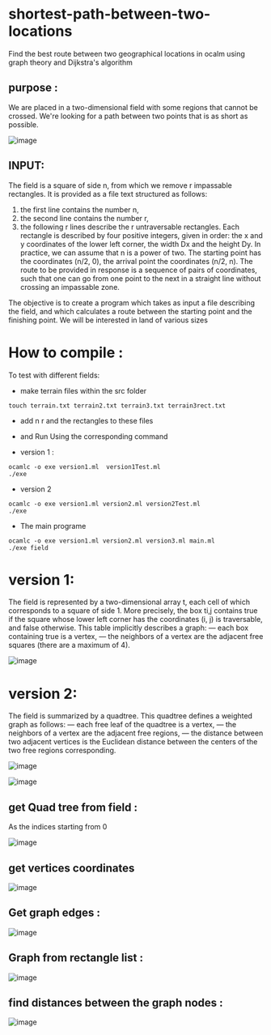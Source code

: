 # shortest-path-between-two-locations
Find the best route between two geographical locations in ocalm using graph theory and Dijkstra's algorithm

## purpose : 
We are placed in a two-dimensional field with some regions that cannot be crossed. We're looking for a path between two points that is as short as possible.


![image](https://user-images.githubusercontent.com/72779962/168636239-8bb82826-490d-4d1e-b05b-ca57ddc36f91.png)



## INPUT:
The field is a square of side n, from which we remove r impassable rectangles. It is provided as a file
text structured as follows:
1. the first line contains the number n,
2. the second line contains the number r,
3. the following r lines describe the r untraversable rectangles.
Each rectangle is described by four positive integers, given in order: the x and y coordinates of the
lower left corner, the width Dx and the height Dy. In practice, we can assume that n is a power of two.
The starting point has the coordinates (n/2, 0), the arrival point the coordinates (n/2, n). The route to be provided in response is a sequence of pairs of coordinates, such that one can go from one point to the next in a straight line without crossing an impassable zone.

The objective is to create a program which takes as input a file describing the field, and which calculates a route between the starting point and the finishing point. We will be interested in land of various sizes


# How to compile :
To test with different fields: 
* make terrain files within the src folder
```
touch terrain.txt terrain2.txt terrain3.txt terrain3rect.txt
```
* add n r and the rectangles to these files 
* and Run Using the corresponding command 


* version 1 : 
``` 
ocamlc -o exe version1.ml  version1Test.ml
./exe
```
* version 2 
```
ocamlc -o exe version1.ml version2.ml version2Test.ml
./exe
```
* The main programe
```
ocamlc -o exe version1.ml version2.ml version3.ml main.ml
./exe field
```



# version 1:
The field is represented by a two-dimensional array t, each cell of which corresponds to a square of side 1.
More precisely, the box ti,j contains true if the square whose lower left corner has the coordinates (i, j) is
traversable, and false otherwise. This table implicitly describes a graph:
— each box containing true is a vertex,
— the neighbors of a vertex are the adjacent free squares (there are a maximum of 4).

![image](https://user-images.githubusercontent.com/72779962/169607436-6cf0ba5e-dc9c-4251-9128-3d5bf71d556e.png)


# version 2:
The field is summarized by a quadtree. This quadtree defines a weighted graph as follows:
— each free leaf of the quadtree is a vertex,
— the neighbors of a vertex are the adjacent free regions,
— the distance between two adjacent vertices is the Euclidean distance between the centers of the two free regions
corresponding.


![image](https://user-images.githubusercontent.com/72779962/169689085-2e892d0c-a26f-406d-9615-530fc3bab79a.png)


![image](https://user-images.githubusercontent.com/72779962/168881743-139beb88-acfb-467c-b76f-a26f3c79dbe4.png)




## get Quad tree from field : 
As the indices starting from 0 

![image](https://user-images.githubusercontent.com/72779962/169688984-d2e2499a-5e3b-4323-abcd-ae91bc8deccd.png)


## get vertices coordinates 

![image](https://user-images.githubusercontent.com/72779962/169688865-76d4bd76-3ce3-478c-8d99-73c1988e899e.png)


## Get graph edges : 

![image](https://user-images.githubusercontent.com/72779962/169688821-bec316db-47bf-4386-b9ce-0feb1c8684c6.png)


## Graph from rectangle list : 

![image](https://user-images.githubusercontent.com/72779962/169688560-c876329a-21f9-488b-81ab-58fe92c82670.png)


## find distances between the graph nodes :  

![image](https://user-images.githubusercontent.com/72779962/169688726-c6468c3a-96cf-4ed5-a936-b00ded3ea40a.png)







